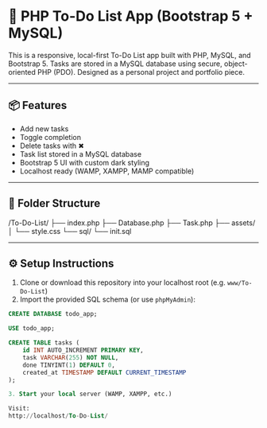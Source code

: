 # 📝 PHP To-Do List App (Bootstrap 5 + MySQL)

This is a responsive, local-first To-Do List app built with PHP, MySQL, and Bootstrap 5. Tasks are stored in a MySQL database using secure, object-oriented PHP (PDO). Designed as a personal project and portfolio piece.

---

## 📦 Features

- Add new tasks
- Toggle completion
- Delete tasks with ✖
- Task list stored in a MySQL database
- Bootstrap 5 UI with custom dark styling
- Localhost ready (WAMP, XAMPP, MAMP compatible)

---

## 🧱 Folder Structure

/To-Do-List/ ├── index.php ├── Database.php ├── Task.php ├── assets/ │ └── style.css └── sql/ └── init.sql


---

## ⚙️ Setup Instructions

1. Clone or download this repository into your localhost root (e.g. `www/To-Do-List`)
2. Import the provided SQL schema (or use `phpMyAdmin`):
```sql
CREATE DATABASE todo_app;

USE todo_app;

CREATE TABLE tasks (
    id INT AUTO_INCREMENT PRIMARY KEY,
    task VARCHAR(255) NOT NULL,
    done TINYINT(1) DEFAULT 0,
    created_at TIMESTAMP DEFAULT CURRENT_TIMESTAMP
);

3. Start your local server (WAMP, XAMPP, etc.)

Visit:
http://localhost/To-Do-List/